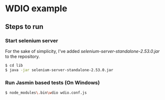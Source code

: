 # WDIO example

## Steps to run

### Start selenium server

For the sake of simplicity, I've added *selenium-server-standalone-2.53.0.jar* to the repository.

```sh
$ cd lib
$ java -jar selenium-server-standalone-2.53.0.jar
```

### Run Jasmin based tests (On Windows)

```sh
$ node_modules\.bin\wdio wdio.conf.js
```